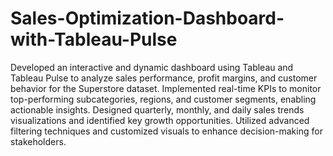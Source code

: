 # Sales-Optimization-Dashboard-with-Tableau-Pulse

Developed an interactive and dynamic dashboard using Tableau and Tableau Pulse to analyze sales performance, profit margins, and customer behavior for the Superstore dataset. Implemented real-time KPIs to monitor top-performing subcategories, regions, and customer segments, enabling actionable insights. Designed quarterly, monthly, and daily sales trends visualizations and identified key growth opportunities. Utilized advanced filtering techniques and customized visuals to enhance decision-making for stakeholders.
